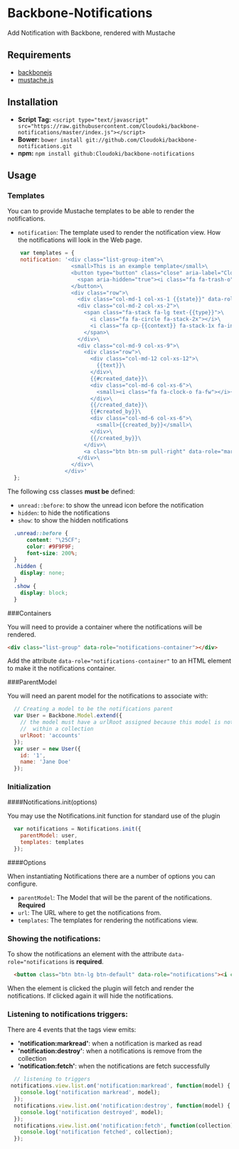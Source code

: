 # Backbone-Notifications

Add Notification with Backbone, rendered with Mustache

## Requirements

- [backbonejs](http://backbonejs.org/)
- [mustache.js](https://github.com/janl/mustache.js)

## Installation

- **Script Tag:** `<script type="text/javascript" src="https://raw.githubusercontent.com/Cloudoki/backbone-notifications/master/index.js"></script>`
- **Bower:** `bower install git://github.com/Cloudoki/backbone-notifications.git`
- **npm:** `npm install github:Cloudoki/backbone-notifications`

##  Usage

### Templates

You can to provide Mustache templates to be able to render the notifications.
- `notification`: The template used to render the notification view. How the notifications will look in the Web page.

```javascript
    var templates = {
    notification: '<div class="list-group-item">\
                    <small>This is an example template</small>\
                    <button type="button" class="close" aria-label="Close">\
                      <span aria-hidden="true"><i class="fa fa-trash-o"></i></span>\
                    </button>\
                    <div class="row">\
                      <div class="col-md-1 col-xs-1 {{state}}" data-role="state"></div>\
                      <div class="col-md-2 col-xs-2">\
                        <span class="fa-stack fa-lg text-{{type}}">\
                          <i class="fa fa-circle fa-stack-2x"></i>\
                          <i class="fa cp-{{context}} fa-stack-1x fa-inverse"></i>\
                        </span>\
                      </div>\
                      <div class="col-md-9 col-xs-9">\
                        <div class="row">\
                          <div class="col-md-12 col-xs-12">\
                            {{text}}\
                          </div>\
                          {{#created_date}}\
                          <div class="col-md-6 col-xs-6">\
                            <small><i class="fa fa-clock-o fa-fw"></i>{{created_date}}</small>\
                          </div>\
                          {{/created_date}}\
                          {{#created_by}}\
                          <div class="col-md-6 col-xs-6">\
                            <small>{{created_by}}</small>\
                          </div>\
                          {{/created_by}}\
                        </div>\
                        <a class="btn btn-sm pull-right" data-role="markread">mark as read</a>\
                      </div>\
                    </div>\
                  </div>'
  };
```

The following css classes **must be** defined:
- `unread::before`: to show the unread icon before the notification
- `hidden`: to hide the notifications
- `show`: to show the hidden notifications

```css
  .unread::before {
      content: "\25CF";
      color: #9F9F9F;
      font-size: 200%;
  }
  .hidden {
    display: none;
  }
  .show {
    display: block;
  }
```

###Containers

You will need to provide a container where the notifications will be rendered.

```html
<div class="list-group" data-role="notifications-container"></div>
```

Add the attribute `data-role="notifications-container"` to an HTML element to make it the notifications container.

###ParentModel

You will need an parent model for the notifications to associate with:

```javascript
  // Creating a model to be the notifications parent
  var User = Backbone.Model.extend({
    // the model must have a urlRoot assigned because this model is not
    //  within a collection
    urlRoot: 'accounts'
  });
  var user = new User({
    id: '1',
    name: 'Jane Doe'
  });
```

### Initialization

####Notifications.init(options)

You may use the Notifications.init function for standard use of the plugin

```javascript
  var notifications = Notifications.init({
    parentModel: user,
    templates: templates
  });
```

####Options

When instantiating Notifications there are a number of options you can configure.
- `parentModel`: The Model that will be the parent of the notifications. **Required**
- `url`: The URL where to get the notifications from.
- `templates`: The templates for rendering the notifications view.

### Showing the notifications:

To show the notifications an element with the attribute `data-role="notifications` is **required**.

```html
  <button class="btn btn-lg btn-default" data-role="notifications"><i class="fa fa-bell"></i></button>
```
When the element is clicked the plugin will fetch and render the notifications. If clicked again it will hide the notifications.

### Listening to notifications triggers:

There are 4 events that the tags view emits:
- **'notification:markread'**: when a notification is marked as read
- **'notification:destroy'**: when a notifications is remove from the collection
- **'notification:fetch'**: when the notifications are fetch successfully

```javascript
  // listening to triggers
 notifications.view.list.on('notification:markread', function(model) {
    console.log('notification markread', model);
  });
  notifications.view.list.on('notification:destroy', function(model) {
    console.log('notification destroyed', model);
  });
  notifications.view.list.on('notification:fetch', function(collection) {
    console.log('notification fetched', collection);
  });
```
